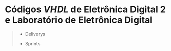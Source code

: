 # Códigos *VHDL* de Eletrônica Digital 2 e Laboratório de Eletrônica Digital

> - Deliverys
>
> - Sprints

